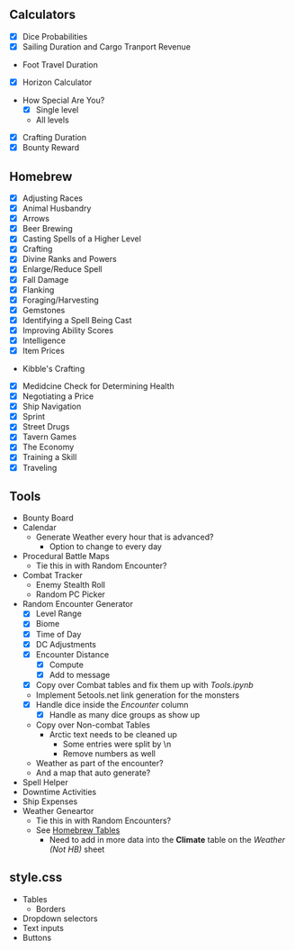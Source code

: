 ## Calculators
* [x] Dice Probabilities
* [x] Sailing Duration and Cargo Tranport Revenue
* Foot Travel Duration
* [x] Horizon Calculator
* How Special Are You?
    * [x] Single level
    * All levels
* [x] Crafting Duration
* [x] Bounty Reward

## Homebrew
* [x] Adjusting Races
* [x] Animal Husbandry
* [x] Arrows
* [x] Beer Brewing
* [x] Casting Spells of a Higher Level
* [x] Crafting
* [x] Divine Ranks and Powers
* [x] Enlarge/Reduce Spell
* [x] Fall Damage
* [x] Flanking
* [x] Foraging/Harvesting
* [x] Gemstones
* [x] Identifying a Spell Being Cast
* [x] Improving Ability Scores
* [x] Intelligence
* [x] Item Prices
* Kibble's Crafting
* [x] Medidcine Check for Determining Health
* [x] Negotiating a Price
* [x] Ship Navigation
* [x] Sprint
* [x] Street Drugs
* [x] Tavern Games
* [x] The Economy
* [x] Training a Skill
* [x] Traveling

## Tools
* Bounty Board
* Calendar
    * Generate Weather every hour that is advanced?
        * Option to change to every day
* Procedural Battle Maps
    * Tie this in with Random Encounter?
* Combat Tracker
    * Enemy Stealth Roll
    * Random PC Picker
* Random Encounter Generator
    * [x] Level Range
    * [x] Biome
    * [x] Time of Day
    * [x] DC Adjustments
    * [x] Encounter Distance
        * [x] Compute
        * [x] Add to message
    * [x] Copy over Combat tables and fix them up with *Tools.ipynb*
    * Implement 5etools.net link generation for the monsters 
    * [x] Handle dice inside the *Encounter* column
        * [x] Handle as many dice groups as show up
    * Copy over Non-combat Tables
        * Arctic text needs to be cleaned up
            * Some entries were split by \n
            * Remove numbers as well
    * Weather as part of the encounter?
    * And a map that auto generate?
* Spell Helper
* Downtime Activities
* Ship Expenses
* Weather Geneartor
    * Tie this in with Random Encounters?
    * See [Homebrew Tables](https://docs.google.com/spreadsheets/d/1N_znTY_gMZDlYvmaiF9HaiwbhZWio8tnhm4WrBQ9evc/edit#gid=1038137305)
        * Need to add in more data into the **Climate** table on the *Weather (Not HB)* sheet

## style.css
* Tables
    * Borders
* Dropdown selectors
* Text inputs
* Buttons
